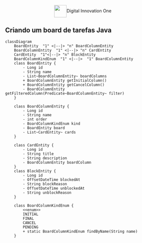 <div align="center"><img align="center" width="40px" src="https://hermes.digitalinnovation.one/assets/diome/logo-minimized.png">Digital Innovation One</div>  

## Criando um board de tarefas Java  

```mermaid
classDiagram
    BoardEntity  "1" <|--|> "n" BoardColumnEntity
    BoardColumnEntity  "1" <|--|> "n" CardEntity
    CardEntity  "1"<|--|> "n" BlockEntity
    BoardColumnKindEnum  "1" <|--|>  "1" BoardColumnEntity
    class BoardEntity {
        - Long id
        - String name
        - List~BoardColumnEntity~ boardColumns
        + BoardColumnEntity getInitialColumn()
        + BoardColumnEntity getCancelColumn()
        - BoardColumnEntity getFilteredColumn(Predicate~BoardColumnEntity~ filter)
    }

    class BoardColumnEntity {
        - Long id
        - String name
        - int order
        - BoardColumnKindEnum kind
        - BoardEntity board
        - List~CardEntity~ cards
    }

    class CardEntity {
        - Long id
        - String title
        - String description
        - BoardColumnEntity boardColumn
    }
    class BlockEntity {
        - Long id
        - OffsetDateTime blockedAt
        - String blockReason
        - OffsetDateTime unblockedAt
        - String unblockReason
    }

    class BoardColumnKindEnum {
        <<enum>>
        INITIAL
        FINAL
        CANCEL
        PENDING
        + static BoardColumnKindEnum findByName(String name)
    }
```
